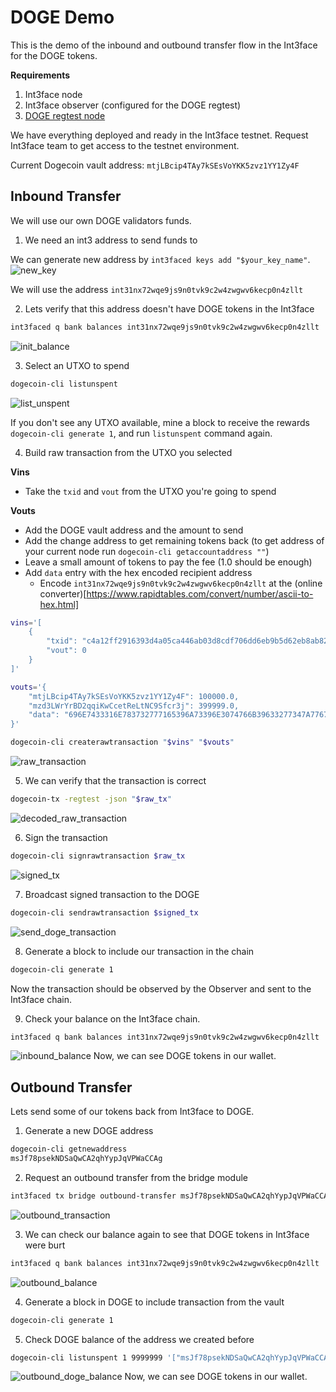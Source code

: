 # DOGE Demo

This is the demo of the inbound and outbound transfer flow in the Int3face for the DOGE tokens.

**Requirements**
1. Int3face node
2. Int3face observer (configured for the DOGE regtest)
3. [DOGE regtest node](../../int3face/build-and-run/doge_deploy)

We have everything deployed and ready in the Int3face testnet. Request Int3face team to get access to the testnet environment.

Current Dogecoin vault address: `mtjLBcip4TAy7kSEsVoYKK5zvz1YY1Zy4F`

## Inbound Transfer

We will use our own DOGE validators funds.

1. We need an int3 address to send funds to

We can generate new address by `int3faced keys add "$your_key_name"`.
![new_key](../../../static/img/demos/doge/new_key.png)

We will use the address `int31nx72wqe9js9n0tvk9c2w4zwgwv6kecp0n4zllt`

2. Lets verify that this address doesn't have DOGE tokens in the Int3face

```sh
int3faced q bank balances int31nx72wqe9js9n0tvk9c2w4zwgwv6kecp0n4zllt
```

![init_balance](../../../static/img/demos/doge/init_balance.png)

3. Select an UTXO to spend

```sh
dogecoin-cli listunspent 
```

![list_unspent](../../../static/img/demos/doge/list_unspent.png)

If you don't see any UTXO available, mine a block to receive the rewards `dogecoin-cli generate 1`, and run `listunspent` command again.

4. Build raw transaction from the UTXO you selected

**Vins**
   * Take the `txid` and `vout` from the UTXO you're going to spend

**Vouts**
   * Add the DOGE vault address and the amount to send
   * Add the change address to get remaining tokens back (to get address of your current node run `dogecoin-cli getaccountaddress ""`)
   * Leave a small amount of tokens to pay the fee (1.0 should be enough)
   * Add `data` entry with the hex encoded recipient address
     * Encode `int31nx72wqe9js9n0tvk9c2w4zwgwv6kecp0n4zllt` at the (online converter)[https://www.rapidtables.com/convert/number/ascii-to-hex.html]

```sh
vins='[
    {
        "txid": "c4a12ff2916393d4a05ca446ab03d8cdf706dd6eb9b5d62eb8ab82cb08a01602",
        "vout": 0
    }
]'

vouts='{
    "mtjLBcip4TAy7kSEsVoYKK5zvz1YY1Zy4F": 100000.0,
    "mzd3LWrYrBD2qqiKwCcetReLtNC9Sfcr3j": 399999.0,
    "data": "696E7433316E783732777165396A73396E3074766B39633277347A77677776366B656370306E347A6C6C74"
}'

dogecoin-cli createrawtransaction "$vins" "$vouts"
```

![raw_transaction](../../../static/img/demos/doge/raw_transaction.png)

5. We can verify that the transaction is correct

```sh
dogecoin-tx -regtest -json "$raw_tx"
```

![decoded_raw_transaction](../../../static/img/demos/doge/decoded_raw_transaction.png)

6. Sign the transaction

```sh
dogecoin-cli signrawtransaction $raw_tx
```

![signed_tx](../../../static/img/demos/doge/signed_transaction.png)

7. Broadcast signed transaction to the DOGE

```sh
dogecoin-cli sendrawtransaction $signed_tx
```

![send_doge_transaction](../../../static/img/demos/doge/send_doge_transaction.png)

8. Generate a block to include our transaction in the chain

```sh
dogecoin-cli generate 1
```

Now the transaction should be observed by the Observer and sent to the Int3face chain.

9. Check your balance on the Int3face chain.

```sh
int3faced q bank balances int31nx72wqe9js9n0tvk9c2w4zwgwv6kecp0n4zllt
```

![inbound_balance](../../../static/img/demos/doge/inbound_balance.png)
Now, we can see DOGE tokens in our wallet.

## Outbound Transfer

Lets send some of our tokens back from Int3face to DOGE.

1. Generate a new DOGE address

```sh
dogecoin-cli getnewaddress
msJf78psekNDSaQwCA2qhYypJqVPWaCCAg
```

2. Request an outbound transfer from the bridge module

```sh
int3faced tx bridge outbound-transfer msJf78psekNDSaQwCA2qhYypJqVPWaCCAg dogecoin-doge 5000000000000 --from doge_test
```

![outbound_transaction](../../../static/img/demos/doge/outbound_transaction.png)

3. We can check our balance again to see that DOGE tokens in Int3face were burt

```sh
int3faced q bank balances int31nx72wqe9js9n0tvk9c2w4zwgwv6kecp0n4zllt
```

![outbound_balance](../../../static/img/demos/doge/outbound_balance.png)

4. Generate a block in DOGE to include transaction from the vault

```sh
dogecoin-cli generate 1
```

5. Check DOGE balance of the address we created before

```sh
dogecoin-cli listunspent 1 9999999 '["msJf78psekNDSaQwCA2qhYypJqVPWaCCAg"]'
```

![outbound_doge_balance](../../../static/img/demos/doge/outbound_doge_balance.png)
Now, we can see DOGE tokens in our wallet.
